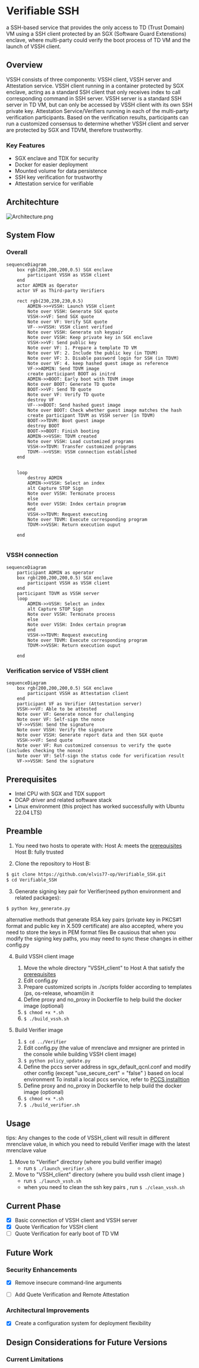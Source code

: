 # Verifiable SSH
a SSH-based service that provides the only access to TD (Trust Domain) VM using a SSH client protected by an SGX (Software Guard Extenstions) enclave, where multi-party could verify the boot process of TD VM and the launch of VSSH client.

## Overview

VSSH consists of three components: VSSH client, VSSH server and Attestation service.
VSSH client running in a container protected by SGX enclave, acting as a standard SSH client that only receives index to call corresponding command in SSH server. VSSH server is a standard SSH server in TD VM, but can only be accessed by VSSH client with its own SSH private key. Attestation Service/Verifiers running in each of the multi-party verification participants. Based on the verification results, participants can run a customized consensus to determine whether VSSH client and server are protected by SGX and TDVM, therefore trustworthy.


### Key Features

- SGX enclave and TDX for security
- Docker for easier deployment
- Mounted volume for data persistence
- SSH key verification for trustworthy
- Attestation service for verifiable

## Architechture
![Architecture.png](images/architecture.png)

## System Flow
### Overall
```mermaid
sequenceDiagram
    box rgb(200,200,200,0.5) SGX enclave
        participant VSSH as VSSH client
    end
    actor ADMIN as Operator
    actor VF as Third-party Verifiers

    rect rgb(230,230,230,0.5)
        ADMIN->>+VSSH: Launch VSSH client
        Note over VSSH: Generate SGX quote
        VSSH->>VF: Send SGX quote
        Note over VF: Verify SGX quote
        VF-->>VSSH: VSSH client verified
        Note over VSSH: Generate ssh keypair
        Note over VSSH: Keep private key in SGX enclave
        VSSH->>VF: Send public key
        Note over VF: 1. Prepare a template TD VM
        Note over VF: 2. Include the public key (in TDVM)
        Note over VF: 3. Disable password login for SSH (in TDVM)
        Note over VF: 4. keep hashed guest image as reference
        VF->>ADMIN: Send TDVM image
        create participant BOOT as initrd
        ADMIN->>BOOT: Early boot with TDVM image
        Note over BOOT: Generate TD quote
        BOOT->>VF: Send TD quote
        Note over VF: Verify TD quote 
        destroy VF
        VF-->>BOOT: Send hashed guest image
        Note over BOOT: Check whether guest image matches the hash
        create participant TDVM as VSSH server (in TDVM)
        BOOT->>TDVM: Boot guest image
        destroy BOOT
        BOOT->>BOOT: Finish booting
        ADMIN->>VSSH: TDVM created
        Note over VSSH: Load customized programs
        VSSH->>TDVM: Transfer customized programs
        TDVM-->>VSSH: VSSH connection established
    end 

    
    loop 
        destroy ADMIN
        ADMIN->>VSSH: Select an index
        alt Capture STOP Sign
        Note over VSSH: Terminate process
        else
        Note over VSSH: Index certain program
        end
        VSSH->>TDVM: Request executing
        Note over TDVM: Execute corresponding program
        TDVM->>VSSH: Return execution ouput

    end
    
```
### VSSH connection
```mermaid
sequenceDiagram
    participant ADMIN as operator
    box rgb(200,200,200,0.5) SGX enclave
        participant VSSH as VSSH client
    end
    participant TDVM as VSSH server
    loop 
        ADMIN->>VSSH: Select an index
        alt Capture STOP Sign
        Note over VSSH: Terminate process
        else
        Note over VSSH: Index certain program
        end
        VSSH->>TDVM: Request executing
        Note over TDVM: Execute corresponding program
        TDVM->>VSSH: Return execution ouput

    end
```

### Verification service of VSSH client
```mermaid
sequenceDiagram 
    box rgb(200,200,200,0.5) SGX enclave
        participant VSSH as Attestation client
    end
    participant VF as Verifier (Attestation server)
    VSSH->>VF: Able to be attested
    Note over VF: Generate nonce for challenging
    Note over VF: Self-sign the nonce
    VF->>VSSH: Send the signature
    Note over VSSH: Verify the signature
    Note over VSSH: Generate report data and then SGX quote
    VSSH->>VF: Send quote
    Note over VF: Run customized consensus to verify the quote (includes checking the nonce)
    Note over VF: Self-sign the status code for verification result
    VF->>VSSH: Send the signature
```

## Prerequisites

- Intel CPU with SGX and TDX support
- DCAP driver and related software stack
- Linux environment (this project has worked successfully with Ubuntu 22.04 LTS)

## Preamble
1. You need two hosts to operate with:
    Host A: meets the [prerequisites](#prerequisites)
    Host B: fully trusted

2. Clone the repository to Host B:
```bash
$ git clone https://github.com/elvis77-op/Verifiable_SSH.git
$ cd Verifiable_SSH
```

3. Generate signing key pair for Verifier(need python environment and related packages):
```bash
$ python key_generate.py
```
alternative methods that generate RSA key pairs (private key in PKCS#1 format and public key in X.509 certificate) are also accepted, where you need to store the keys in PEM format files
Be causious that when you modify the signing key paths, you may need to sync these changes in either config.py

4. Build VSSH client image
    1. Move the whole directory "VSSH_client" to Host A that satisfy the [prerequisites](#prerequisites)
    2. Edit config.py
    3. Prepare customized scripts in ./scripts folder according to templates (ps, os-release, whoami)in it
    4. Define proxy and no_proxy in Dockerfile to help build the docker image (optional)
    5. ```$ chmod +x *.sh```
    6. ```$ ./build_vssh.sh ```

5. Build Verifier image
    1. ```$ cd ../Verifier ```
    2. Edit config.py (the value of mrenclave and mrsigner are printed in the console while building VSSH client image)
    3. ```$ python policy_update.py```
    4. Define the pccs server address in sgx_default_qcnl.conf and modify other config (except "use_secure_cert" = "false" ) based on local     environment 
    To install a local pccs service, refer to [PCCS installtion](https://github.com/intel/SGXDataCenterAttestationPrimitives/tree/main/QuoteGeneration/pccs)
    5. Define proxy and no_proxy in Dockerfile to help build the docker image (optional)
    6. ```$ chmod +x *.sh```
    7. ```$ ./build_verifier.sh```

## Usage
tips: Any changes to the code of VSSH_client will result in different mrenclave value, in which you need to rebuild Verifier image with the latest mrenclave value
1. Move to "Verifier" directory (where you build verifier image)
    - run ```$ ./launch_verifier.sh ```
2. Move to "VSSH_client" directory (where you build vssh client image )
    - run ```$ ./launch_vssh.sh ```
    - when you need to clean the ssh key pairs , run  ```$ ./clean_vssh.sh ```

## Current Phase
- [x] Basic connection of VSSH client and VSSH server
- [x] Quote Verification for VSSH client
- [ ] Quote Verification for early boot of TD VM
  
## Future Work


### Security Enhancements
- [x] Remove insecure command-line arguments
- [ ] Add Quete Verification and Remote Attestation

  
### Architectural Improvements
- [x] Create a configuration system for deployment flexibility

## Design Considerations for Future Versions

### Current Limitations